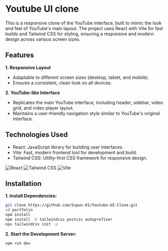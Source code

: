 # Youtube UI clone

This is a responsive clone of the YouTube interface, built to mimic the look and feel of YouTube's main layout. The project uses React with Vite for fast builds and Tailwind CSS for styling, ensuring a responsive and modern design across various screen sizes.

## Features

**1. Responsive Layout**

- Adaptable to different screen sizes (desktop, tablet, and mobile).
- Ensures a consistent, clean look on all devices.

**2. YouTube-like Interface**

- Replicates the main YouTube interface, including header, sidebar, video grid, and video player layout.
- Maintains a user-friendly navigation style similar to YouTube's original interface.

## Technologies Used

- React: JavaScript library for building user interfaces.
- Vite: Fast, modern frontend tool for development and build.
- Tailwind CSS: Utility-first CSS framework for responsive design.

![React](https://img.shields.io/badge/React-61DAFB.svg?style=for-the-badge&logo=React&logoColor=black)
![Tailwind CSS](https://img.shields.io/badge/Tailwind_CSS-38B2AC?style=for-the-badge&logo=tailwind-css&logoColor=white)
![Vite](https://img.shields.io/badge/Vite-B73BFE?style=for-the-badge&logo=vite&logoColor=FFD62E)

## Installation

**1. Install Dependencies:**

```bash
git clone https://github.com/Supun-01/Youtube-UI-Clone.git
cd portfolio
npm install
npm install -D tailwindcss postcss autoprefixer
npx tailwindcss init -p
```

**2. Start the Development Server:**

```bash
npm run dev
```
